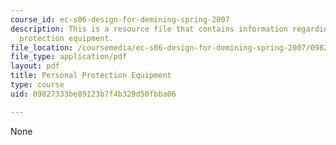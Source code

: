 ```yaml
---
course_id: ec-s06-design-for-demining-spring-2007
description: This is a resource file that contains information regarding personal
  protection equipment.
file_location: /coursemedia/ec-s06-design-for-demining-spring-2007/09827333be89123b7f4b329d50fbba06_MITEC_S06S07_ppe.pdf
file_type: application/pdf
layout: pdf
title: Personal Protection Equipment
type: course
uid: 09827333be89123b7f4b329d50fbba06

---
```

None